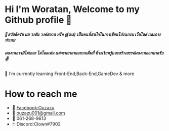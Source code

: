 # Hi I'm Woratan, Welcome to my Github profile 👋
##### :pray:สวัสดีครับ ผม วรธัน วงค์สถาน หรือ อู๋(ou) เป็นคนที่สนใจในการเขียนโปรเเกรม เว็บไซด์ เเละการทำเกม 
##### ผลงานอาจมีไม่เยอะ ไม่โดดเด่น เเต่จะพยายามอยากเต็มที่ ที่จะเรียนรู้เเละสร้างสรรค์ผลงานออกมาครับ :v:

🌱 I’m currently learning Front-End,Back-End,GameDev & more
# How to reach me 
* :speech_balloon: [Facebook:Ouzazu](https://www.facebook.com/au.ou.31/)
* :e-mail: ouzazu001@gmail.com
* :iphone: 061-268-9613
* :black_joker: Discord:Clown#7902
<!--
**ouzazuSE/ouzazuSE** is a ✨ _special_ ✨ repository because its `README.md` (this file) appears on your GitHub profile.

Here are some ideas to get you started:

- 🔭 I’m currently working on ...
- 🌱 I’m currently learning ...
- 👯 I’m looking to collaborate on ...
- 🤔 I’m looking for help with ...
- 💬 Ask me about ...
- 📫 How to reach me: ...
- 😄 Pronouns: ...
- ⚡ Fun fact: ...
-->

